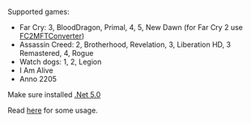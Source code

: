 Supported games:
- Far Cry: 3, BloodDragon, Primal, 4, 5, New Dawn (for Far Cry 2 use [FC2MFTConverter](https://github.com/eprilx/FC2MFTConverter))
- Assassin Creed: 2, Brotherhood, Revelation, 3, Liberation HD, 3 Remastered, 4, Rogue
- Watch dogs: 1, 2, Legion
- I Am Alive
- Anno 2205

Make sure installed [.Net 5.0](https://dotnet.microsoft.com/download/dotnet/5.0)

Read [here](https://github.com/eprilx/NorthlightFontMaker#usage) for some usage.
